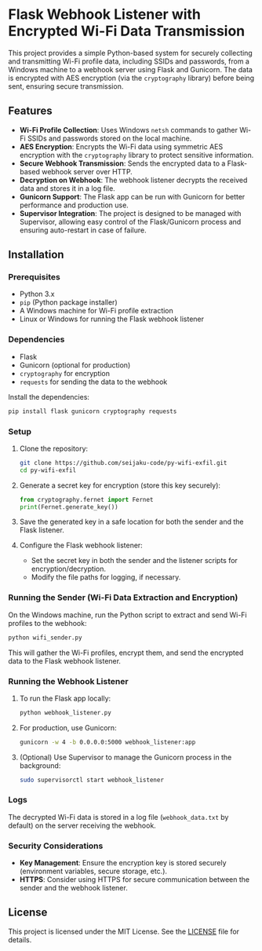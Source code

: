 # Flask Webhook Listener with Encrypted Wi-Fi Data Transmission

This project provides a simple Python-based system for securely collecting and transmitting Wi-Fi profile data, including SSIDs and passwords, from a Windows machine to a webhook server using Flask and Gunicorn. The data is encrypted with AES encryption (via the `cryptography` library) before being sent, ensuring secure transmission.

## Features
- **Wi-Fi Profile Collection**: Uses Windows `netsh` commands to gather Wi-Fi SSIDs and passwords stored on the local machine.
- **AES Encryption**: Encrypts the Wi-Fi data using symmetric AES encryption with the `cryptography` library to protect sensitive information.
- **Secure Webhook Transmission**: Sends the encrypted data to a Flask-based webhook server over HTTP.
- **Decryption on Webhook**: The webhook listener decrypts the received data and stores it in a log file.
- **Gunicorn Support**: The Flask app can be run with Gunicorn for better performance and production use.
- **Supervisor Integration**: The project is designed to be managed with Supervisor, allowing easy control of the Flask/Gunicorn process and ensuring auto-restart in case of failure.

## Installation

### Prerequisites
- Python 3.x
- `pip` (Python package installer)
- A Windows machine for Wi-Fi profile extraction
- Linux or Windows for running the Flask webhook listener

### Dependencies
- Flask
- Gunicorn (optional for production)
- `cryptography` for encryption
- `requests` for sending the data to the webhook

Install the dependencies:
```bash
pip install flask gunicorn cryptography requests
```

### Setup

1. Clone the repository:
   ```bash
   git clone https://github.com/seijaku-code/py-wifi-exfil.git
   cd py-wifi-exfil
   ```

2. Generate a secret key for encryption (store this key securely):
   ```python
   from cryptography.fernet import Fernet
   print(Fernet.generate_key())
   ```

3. Save the generated key in a safe location for both the sender and the Flask listener.

4. Configure the Flask webhook listener:
   - Set the secret key in both the sender and the listener scripts for encryption/decryption.
   - Modify the file paths for logging, if necessary.

### Running the Sender (Wi-Fi Data Extraction and Encryption)

On the Windows machine, run the Python script to extract and send Wi-Fi profiles to the webhook:
```bash
python wifi_sender.py
```

This will gather the Wi-Fi profiles, encrypt them, and send the encrypted data to the Flask webhook listener.

### Running the Webhook Listener

1. To run the Flask app locally:
   ```bash
   python webhook_listener.py
   ```

2. For production, use Gunicorn:
   ```bash
   gunicorn -w 4 -b 0.0.0.0:5000 webhook_listener:app
   ```

3. (Optional) Use Supervisor to manage the Gunicorn process in the background:
   ```bash
   sudo supervisorctl start webhook_listener
   ```

### Logs

The decrypted Wi-Fi data is stored in a log file (`webhook_data.txt` by default) on the server receiving the webhook.

### Security Considerations
- **Key Management**: Ensure the encryption key is stored securely (environment variables, secure storage, etc.).
- **HTTPS**: Consider using HTTPS for secure communication between the sender and the webhook listener.

## License

This project is licensed under the MIT License. See the [LICENSE](LICENSE) file for details.
